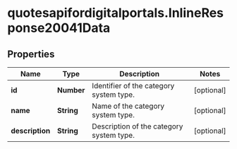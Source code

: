# quotesapifordigitalportals.InlineResponse20041Data

## Properties

Name | Type | Description | Notes
------------ | ------------- | ------------- | -------------
**id** | **Number** | Identifier of the category system type. | [optional] 
**name** | **String** | Name of the category system type. | [optional] 
**description** | **String** | Description of the category system type. | [optional] 


